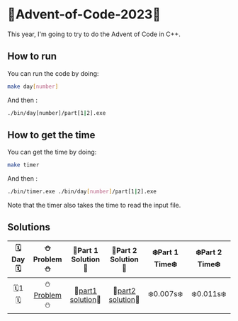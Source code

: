 # 🎄Advent-of-Code-2023🎄

This year, I'm going to try to do the Advent of Code in C++.

## How to run

You can run the code by doing:

```bash
make day[number]
```

And then :

```bash
./bin/day[number]/part[1|2].exe
```

## How to get the time

You can get the time by doing:

```bash
make timer
```

And then :

```bash
./bin/timer.exe ./bin/day[number]/part[1|2].exe
```

Note that the timer also takes the time to read the input file.

## Solutions

| 🗓️Day🗓️ |                    ⛄Problem⛄                     |          🎁Part 1 Solution🎁           |          🎁Part 2 Solution🎁           | ❄️Part 1 Time❄️ | ❄️Part 2 Time❄️ |
| :-----: | :------------------------------------------------: | :------------------------------------: | :------------------------------------: | :-------------: | :-------------: |
|  🗓️1🗓️  | ⛄[Problem](https://adventofcode.com/2023/day/1)⛄ | 🎁[part1 solution](./src/day1/part1.cpp)🎁 | 🎁[part2 solution](./src/day1/part2.cpp)🎁 | ❄️0.007s❄️ | ❄️0.011s❄️ |

